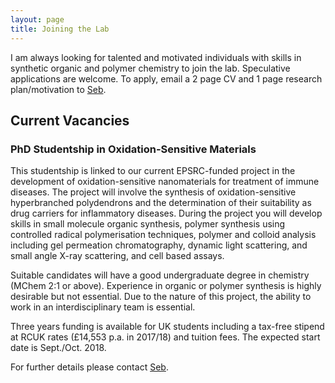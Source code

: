 ```yaml
---
layout: page
title: Joining the Lab
---
```


I am always looking for talented and motivated individuals with skills in synthetic organic and polymer chemistry to join the lab. Speculative applications are welcome. To apply, email a 2 page CV and 1 page research plan/motivation to <a href="mailto:seb@spain-lab.co.uk">Seb</a>.



## Current Vacancies

### PhD Studentship in Oxidation-Sensitive Materials

This studentship is linked to our current EPSRC-funded project in the development of oxidation-sensitive nanomaterials for treatment of immune diseases. The project will involve the synthesis of oxidation-sensitive hyperbranched polydendrons and the determination of their suitability as drug carriers for inflammatory diseases. During the project you will develop skills in small molecule organic synthesis, polymer synthesis using controlled radical polymerisation techniques, polymer and colloid analysis including gel permeation chromatography, dynamic light scattering, and small angle X-ray scattering, and cell based assays.

Suitable candidates will have a good undergraduate degree in chemistry (MChem 2:1 or above). Experience in organic or polymer synthesis is highly desirable but not essential. Due to the nature of this project, the ability to work in an interdisciplinary team is essential.

Three years funding is available for UK students including a tax-free stipend at RCUK rates (£14,553 p.a. in 2017/18) and tuition fees. The expected start date is Sept./Oct. 2018.

For further details please contact <a href="mailto:seb@spain-lab.co.uk">Seb</a>.
